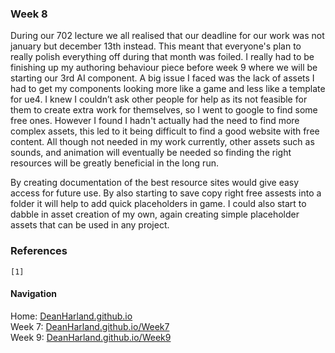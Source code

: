 ### Week 8
During our 702 lecture we all realised that our deadline for our work was not january but december 13th instead. This meant that everyone's plan to really polish everything off during that month was foiled. I really had to be finishing up my authoring behaviour piece before week 9 where we will be starting our 3rd AI component. A big issue I faced was the lack of assets I had to get my components looking more like a game and less like a template for ue4. I knew I couldn’t ask other people for help as its not feasible for them to create extra work for themselves, so I went to google to find some free ones. However I found I hadn't actually had the need to find more complex assets, this led to it being difficult to find a good website with free content. All though not needed in my work currently, other assets such as sounds, and animation will eventually be needed so finding the right resources will be greatly beneficial in the long run.

By creating documentation of the best resource sites would give easy access for future use. By also starting to save copy right free assests into a folder it will help to add quick placeholders in game. I could also start to dabble in asset creation of my own, again creating simple placeholder assets that can be used in any project.

### References
```
[1] 
```

#### Navigation
Home: [DeanHarland.github.io](https://DeanHarland.github.io) <br />
Week 7: [DeanHarland.github.io/Week7](https://DeanHarland.github.io/Week7) <br />
Week 9: [DeanHarland.github.io/Week9](https://DeanHarland.github.io/Week9) <br />
